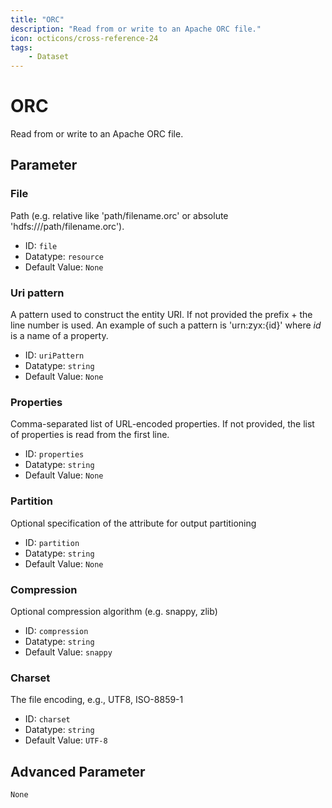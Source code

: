 ```yaml
---
title: "ORC"
description: "Read from or write to an Apache ORC file."
icon: octicons/cross-reference-24
tags: 
    - Dataset
---
```

# ORC
<!-- This file was generated - DO NOT CHANGE IT MANUALLY -->



Read from or write to an Apache ORC file.


## Parameter

### File

Path (e.g. relative like 'path/filename.orc' or absolute 'hdfs:///path/filename.orc').

- ID: `file`
- Datatype: `resource`
- Default Value: `None`



### Uri pattern

A pattern used to construct the entity URI. If not provided the prefix + the line number is used. An example of such a pattern is 'urn:zyx:{id}' where *id* is a name of a property.

- ID: `uriPattern`
- Datatype: `string`
- Default Value: `None`



### Properties

Comma-separated list of URL-encoded properties. If not provided, the list of properties is read from the first line.

- ID: `properties`
- Datatype: `string`
- Default Value: `None`



### Partition

Optional specification of the attribute for output partitioning

- ID: `partition`
- Datatype: `string`
- Default Value: `None`



### Compression

Optional compression algorithm (e.g. snappy, zlib)

- ID: `compression`
- Datatype: `string`
- Default Value: `snappy`



### Charset

The file encoding, e.g., UTF8, ISO-8859-1

- ID: `charset`
- Datatype: `string`
- Default Value: `UTF-8`





## Advanced Parameter

`None`